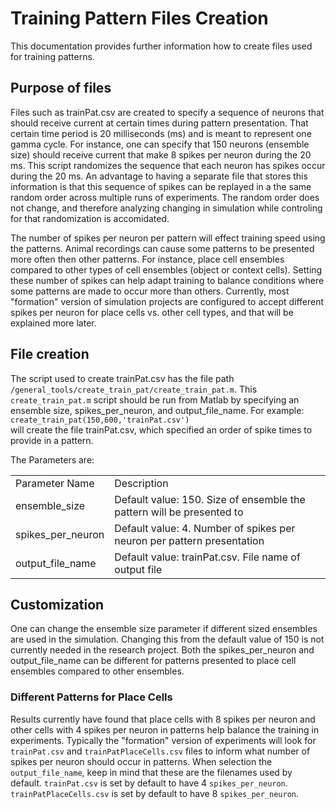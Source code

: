 Training Pattern Files Creation
===============================

This documentation provides further information how to create files used for training patterns.

## Purpose of files

Files such as trainPat.csv are created to specify a sequence of neurons that should receive current at certain times during pattern presentation. That certain time period is 20 milliseconds (ms) and is meant to represent one gamma cycle. For instance, one can specify that 150 neurons (ensemble size) should receive current that make 8 spikes per neuron during the 20 ms. This script randomizes the sequence that each neuron has spikes occur during the 20 ms. An advantage to having a separate file that stores this information is that this sequence of spikes can be replayed in a the same random order across multiple runs of experiments. The random order does not change, and therefore analyzing changing in simulation while controling for that randomization is accomidated.

The number of spikes per neuron per pattern will effect training speed using the patterns. Animal recordings can cause some patterns to be presented more often then other patterns. For instance, place cell ensembles compared to other types of cell ensembles (object or context cells). Setting these number of spikes can help adapt training to balance conditions where some patterns are made to occur more than others. Currently, most "formation" version of simulation projects are configured to accept different spikes per neuron for place cells vs. other cell types, and that will be explained more later.

## File creation

The script used to create trainPat.csv has the file path `/general_tools/create_train_pat/create_train_pat.m`.
This `create_train_pat.m` script should be run from Matlab by specifying an ensemble size, spikes_per_neuron, and output_file_name. For example:
<br>`create_train_pat(150,600,'trainPat.csv')`
<br>will create the file trainPat.csv, which specified an order of spike times to provide in a pattern.

The Parameters are:
<table>
	<tr><td>Parameter Name</td><td>Description</td></tr>
	<tr><td>ensemble_size</td><td>Default value: 150. Size of ensemble the pattern will be presented to</td></tr>
	<tr><td>spikes_per_neuron</td><td>Default value: 4. Number of spikes per neuron per pattern presentation</td></tr>
	<tr><td>output_file_name</td><td>Default value: trainPat.csv. File name of output file</td></tr>
</table>

## Customization

One can change the ensemble size parameter if different sized ensembles are used in the simulation. Changing this from the default value of 150 is not currently needed in the research project. Both the spikes_per_neuron and output_file_name can be different for patterns presented to place cell ensembles compared to other ensembles.

### Different Patterns for Place Cells

Results currently have found that place cells with 8 spikes per neuron and other cells with 4 spikes per neuron in patterns help balance the training in experiments. Typically the "formation" version of experiments will look for `trainPat.csv` and `trainPatPlaceCells.csv` files to inform what number of spikes per neuron should occur in patterns. When selection the `output_file_name`, keep in mind that these are the filenames used by default. `trainPat.csv` is set by default to have 4 `spikes_per_neuron`. `trainPatPlaceCells.csv` is set by default to have 8 `spikes_per_neuron`.
